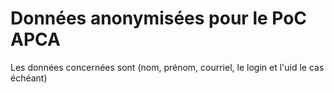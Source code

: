 # Données anonymisées pour le PoC APCA

Les données concernées sont (nom, prénom, courriel, le login et l'uid le cas échéant)


